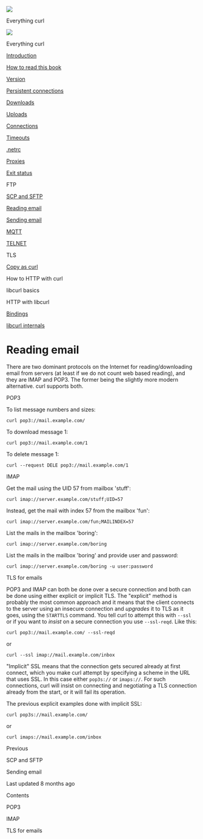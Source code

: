 <a href="../index.html" class="link-a079aa82--primary-53a25e66--logoLink-10d08504"></a>

<img src="https://gblobscdn.gitbook.com/orgs%2F-LxuH0qSm4xO9nWfEBlB%2Favatar.png?alt=media" class="image-67b14f24--avatar-1c1d03ec" />

<span class="text-4505230f--UIH400-4e41e82a--textContentFamily-49a318e1--spaceNameText-677c2969">Everything curl</span>

<a href="../index.html" class="link-a079aa82--primary-53a25e66--logoLink-10d08504"></a>

<img src="https://gblobscdn.gitbook.com/orgs%2F-LxuH0qSm4xO9nWfEBlB%2Favatar.png?alt=media" class="image-67b14f24--avatar-1c1d03ec" />

<span class="text-4505230f--UIH400-4e41e82a--textContentFamily-49a318e1--spaceNameText-677c2969">Everything curl</span>

<a href="../index.html" class="navButton-94f2579c--navButtonClickable-161b88ca"><span class="text-4505230f--UIH300-2063425d--textContentFamily-49a318e1--navButtonLabel-14a4968f">Introduction</span></a>

<a href="../how-to-read.html" class="navButton-94f2579c--navButtonClickable-161b88ca"><span class="text-4505230f--UIH300-2063425d--textContentFamily-49a318e1--navButtonLabel-14a4968f">How to read this book</span></a>







<a href="version.html" class="navButton-94f2579c--pageItemWithChildrenNested-2c5d8183--navButtonClickable-161b88ca"><span class="text-4505230f--UIH300-2063425d--textContentFamily-49a318e1--navButtonLabel-14a4968f">Version</span></a>

<a href="persist.html" class="navButton-94f2579c--pageItemWithChildrenNested-2c5d8183--navButtonClickable-161b88ca"><span class="text-4505230f--UIH300-2063425d--textContentFamily-49a318e1--navButtonLabel-14a4968f">Persistent connections</span></a>

<a href="downloads.html" class="navButton-94f2579c--pageItemWithChildrenNested-2c5d8183--navButtonClickable-161b88ca"><span class="text-4505230f--UIH300-2063425d--textContentFamily-49a318e1--navButtonLabel-14a4968f">Downloads</span></a>

<a href="uploads.html" class="navButton-94f2579c--pageItemWithChildrenNested-2c5d8183--navButtonClickable-161b88ca"><span class="text-4505230f--UIH300-2063425d--textContentFamily-49a318e1--navButtonLabel-14a4968f">Uploads</span></a>

<a href="connections.html" class="navButton-94f2579c--pageItemWithChildrenNested-2c5d8183--navButtonClickable-161b88ca"><span class="text-4505230f--UIH300-2063425d--textContentFamily-49a318e1--navButtonLabel-14a4968f">Connections</span></a>

<a href="timeouts.html" class="navButton-94f2579c--pageItemWithChildrenNested-2c5d8183--navButtonClickable-161b88ca"><span class="text-4505230f--UIH300-2063425d--textContentFamily-49a318e1--navButtonLabel-14a4968f">Timeouts</span></a>

<a href="netrc.html" class="navButton-94f2579c--pageItemWithChildrenNested-2c5d8183--navButtonClickable-161b88ca"><span class="text-4505230f--UIH300-2063425d--textContentFamily-49a318e1--navButtonLabel-14a4968f">.netrc</span></a>

<a href="proxies.html" class="navButton-94f2579c--pageItemWithChildrenNested-2c5d8183--navButtonClickable-161b88ca"><span class="text-4505230f--UIH300-2063425d--textContentFamily-49a318e1--navButtonLabel-14a4968f">Proxies</span></a>

<a href="returns.html" class="navButton-94f2579c--pageItemWithChildrenNested-2c5d8183--navButtonClickable-161b88ca"><span class="text-4505230f--UIH300-2063425d--textContentFamily-49a318e1--navButtonLabel-14a4968f">Exit status</span></a>

<span class="text-4505230f--UIH300-2063425d--textContentFamily-49a318e1--navButtonLabel-14a4968f">FTP</span>

<a href="scpsftp.html" class="navButton-94f2579c--pageItemWithChildrenNested-2c5d8183--navButtonClickable-161b88ca"><span class="text-4505230f--UIH300-2063425d--textContentFamily-49a318e1--navButtonLabel-14a4968f">SCP and SFTP</span></a>

<a href="reademail.html" class="navButton-94f2579c--pageItemWithChildrenNested-2c5d8183--navButtonClickable-161b88ca--navButtonOpened-6a88552e"><span class="text-4505230f--UIH300-2063425d--textContentFamily-49a318e1--navButtonLabel-14a4968f">Reading email</span></a>

<a href="smtp.html" class="navButton-94f2579c--pageItemWithChildrenNested-2c5d8183--navButtonClickable-161b88ca"><span class="text-4505230f--UIH300-2063425d--textContentFamily-49a318e1--navButtonLabel-14a4968f">Sending email</span></a>

<a href="mqtt.html" class="navButton-94f2579c--pageItemWithChildrenNested-2c5d8183--navButtonClickable-161b88ca"><span class="text-4505230f--UIH300-2063425d--textContentFamily-49a318e1--navButtonLabel-14a4968f">MQTT</span></a>

<a href="telnet.html" class="navButton-94f2579c--pageItemWithChildrenNested-2c5d8183--navButtonClickable-161b88ca"><span class="text-4505230f--UIH300-2063425d--textContentFamily-49a318e1--navButtonLabel-14a4968f">TELNET</span></a>

<span class="text-4505230f--UIH300-2063425d--textContentFamily-49a318e1--navButtonLabel-14a4968f">TLS</span>

<a href="copyas.html" class="navButton-94f2579c--pageItemWithChildrenNested-2c5d8183--navButtonClickable-161b88ca"><span class="text-4505230f--UIH300-2063425d--textContentFamily-49a318e1--navButtonLabel-14a4968f">Copy as curl</span></a>

<span class="text-4505230f--UIH300-2063425d--textContentFamily-49a318e1--navButtonLabel-14a4968f">How to HTTP with curl</span>

<span class="text-4505230f--UIH300-2063425d--textContentFamily-49a318e1--navButtonLabel-14a4968f">libcurl basics</span>

<span class="text-4505230f--UIH300-2063425d--textContentFamily-49a318e1--navButtonLabel-14a4968f">HTTP with libcurl</span>

<a href="../bindings.html" class="navButton-94f2579c--navButtonClickable-161b88ca"><span class="text-4505230f--UIH300-2063425d--textContentFamily-49a318e1--navButtonLabel-14a4968f">Bindings</span></a>

<a href="../internals.html" class="navButton-94f2579c--navButtonClickable-161b88ca"><span class="text-4505230f--UIH300-2063425d--textContentFamily-49a318e1--navButtonLabel-14a4968f">libcurl internals</span></a>

<a href="../bookindex.html" class="navButton-94f2579c--navButtonClickable-161b88ca"><span class="text-4505230f--UIH300-2063425d--textContentFamily-49a318e1--navButtonLabel-14a4968f"></span></a>





# <span class="text-4505230f--DisplayH900-bfb998fa--textContentFamily-49a318e1">Reading email</span>

<span class="text-4505230f--UIH300-2063425d--textUIFamily-5ebd8e40--text-8ee2c8b2"></span>

<span class="text-4505230f--UIH300-2063425d--textUIFamily-5ebd8e40--text-8ee2c8b2"></span>

<span class="text-4505230f--TextH400-3033861f--textContentFamily-49a318e1"><span data-key="e1c76a74e7d44d0d82186a3aeb570799"><span data-offset-key="e1c76a74e7d44d0d82186a3aeb570799:0">There are two dominant protocols on the Internet for reading/downloading email from servers (at least if we do not count web based reading), and they are IMAP and POP3. The former being the slightly more modern alternative. curl supports both.</span></span></span>

<span class="text-4505230f--HeadingH700-04e1a2a3--textContentFamily-49a318e1"><span data-key="e1ca8729922147619bffcbb07cc1834e"><span data-offset-key="e1ca8729922147619bffcbb07cc1834e:0">POP3</span></span></span>

<span class="text-4505230f--TextH400-3033861f--textContentFamily-49a318e1"><span data-key="0339c9761f1b4fb7add6837cdd7228d1"><span data-offset-key="0339c9761f1b4fb7add6837cdd7228d1:0">To list message numbers and sizes:</span></span></span>

    curl pop3://mail.example.com/

<span class="text-4505230f--TextH400-3033861f--textContentFamily-49a318e1"><span data-key="42cfe6e3a0aa4037adc1fc0621c01851"><span data-offset-key="42cfe6e3a0aa4037adc1fc0621c01851:0">To download message 1:</span></span></span>

    curl pop3://mail.example.com/1

<span class="text-4505230f--TextH400-3033861f--textContentFamily-49a318e1"><span data-key="4bd1a0e6b3d448b6b99e77b4115b26ec"><span data-offset-key="4bd1a0e6b3d448b6b99e77b4115b26ec:0">To delete message 1:</span></span></span>

    curl --request DELE pop3://mail.example.com/1

<span class="text-4505230f--HeadingH700-04e1a2a3--textContentFamily-49a318e1"><span data-key="f0488b041aea44deb858281b22e82b21"><span data-offset-key="f0488b041aea44deb858281b22e82b21:0">IMAP</span></span></span>

<span class="text-4505230f--TextH400-3033861f--textContentFamily-49a318e1"><span data-key="ec71698dab214d33aed63e5ae160ecb5"><span data-offset-key="ec71698dab214d33aed63e5ae160ecb5:0">Get the mail using the UID 57 from mailbox 'stuff':</span></span></span>

    curl imap://server.example.com/stuff;UID=57

<span class="text-4505230f--TextH400-3033861f--textContentFamily-49a318e1"><span data-key="983cc58d730c41c0aa523d1860e97507"><span data-offset-key="983cc58d730c41c0aa523d1860e97507:0">Instead, get the mail with index 57 from the mailbox 'fun':</span></span></span>

    curl imap://server.example.com/fun;MAILINDEX=57

<span class="text-4505230f--TextH400-3033861f--textContentFamily-49a318e1"><span data-key="5c6890225eb545fe97d4bf5427097abb"><span data-offset-key="5c6890225eb545fe97d4bf5427097abb:0">List the mails in the mailbox 'boring':</span></span></span>

    curl imap://server.example.com/boring

<span class="text-4505230f--TextH400-3033861f--textContentFamily-49a318e1"><span data-key="7c2ecbc311de4b7ab49c09a04aa461f5"><span data-offset-key="7c2ecbc311de4b7ab49c09a04aa461f5:0">List the mails in the mailbox 'boring' and provide user and password:</span></span></span>

    curl imap://server.example.com/boring -u user:password

<span class="text-4505230f--HeadingH700-04e1a2a3--textContentFamily-49a318e1"><span data-key="ee5531d79a5b47c1843052170418e2e8"><span data-offset-key="ee5531d79a5b47c1843052170418e2e8:0">TLS for emails</span></span></span>

<span class="text-4505230f--TextH400-3033861f--textContentFamily-49a318e1"><span data-key="a0e4e399d2a747f982961ff7aba865fb"><span data-offset-key="a0e4e399d2a747f982961ff7aba865fb:0">POP3 and IMAP can both be done over a secure connection and both can be done using either explicit or implicit TLS. The "explicit" method is probably the most common approach and it means that the client connects to the server using an insecure connection and </span><span data-offset-key="a0e4e399d2a747f982961ff7aba865fb:1">_upgrades_</span><span data-offset-key="a0e4e399d2a747f982961ff7aba865fb:2"> it to TLS as it goes, using the </span><span data-offset-key="a0e4e399d2a747f982961ff7aba865fb:3">`STARTTLS`</span><span data-offset-key="a0e4e399d2a747f982961ff7aba865fb:4"> command. You tell curl to attempt this with </span><span data-offset-key="a0e4e399d2a747f982961ff7aba865fb:5">`--ssl`</span><span data-offset-key="a0e4e399d2a747f982961ff7aba865fb:6"> or if you want to </span><span data-offset-key="a0e4e399d2a747f982961ff7aba865fb:7">_insist_</span><span data-offset-key="a0e4e399d2a747f982961ff7aba865fb:8"> on a secure connection you use </span><span data-offset-key="a0e4e399d2a747f982961ff7aba865fb:9">`--ssl-reqd`</span><span data-offset-key="a0e4e399d2a747f982961ff7aba865fb:10">. Like this:</span></span></span>

    curl pop3://mail.example.com/ --ssl-reqd

<span class="text-4505230f--TextH400-3033861f--textContentFamily-49a318e1"><span data-key="6dafd4037c7b430ab1eed09079787311"><span data-offset-key="6dafd4037c7b430ab1eed09079787311:0">or</span></span></span>

    curl --ssl imap://mail.example.com/inbox

<span class="text-4505230f--TextH400-3033861f--textContentFamily-49a318e1"><span data-key="32d790f873864e3c9015ed7018eaa019"><span data-offset-key="32d790f873864e3c9015ed7018eaa019:0">"Implicit" SSL means that the connection gets secured already at first connect, which you make curl attempt by specifying a scheme in the URL that uses SSL. In this case either </span><span data-offset-key="32d790f873864e3c9015ed7018eaa019:1">`pop3s://`</span><span data-offset-key="32d790f873864e3c9015ed7018eaa019:2"> or </span><span data-offset-key="32d790f873864e3c9015ed7018eaa019:3">`imaps://`</span><span data-offset-key="32d790f873864e3c9015ed7018eaa019:4">. For such connections, curl will insist on connecting and negotiating a TLS connection already from the start, or it will fail its operation.</span></span></span>

<span class="text-4505230f--TextH400-3033861f--textContentFamily-49a318e1"><span data-key="ee06b3655362435fa3c75a9171724ecd"><span data-offset-key="ee06b3655362435fa3c75a9171724ecd:0">The previous explicit examples done with implicit SSL:</span></span></span>

    curl pop3s://mail.example.com/

<span class="text-4505230f--TextH400-3033861f--textContentFamily-49a318e1"><span data-key="fa3ca72cff734475acd2a2f80440eda0"><span data-offset-key="fa3ca72cff734475acd2a2f80440eda0:0">or</span></span></span>

    curl imaps://mail.example.com/inbox

<a href="scpsftp.html" class="reset-3c756112--card-6570f064--whiteCard-fff091a4--cardPrevious-56a5e674"></a>

<span class="text-4505230f--TextH200-a3425406--textContentFamily-49a318e1">Previous</span>

<span class="text-4505230f--UIH400-4e41e82a--textContentFamily-49a318e1">SCP and SFTP</span>

<a href="smtp.html" class="reset-3c756112--card-6570f064--whiteCard-fff091a4--cardNext-19241c42"></a>


<span class="text-4505230f--UIH400-4e41e82a--textContentFamily-49a318e1">Sending email</span>



<span class="text-4505230f--TextH200-a3425406--textContentFamily-49a318e1">Last updated 8 months ago</span>



<span class="text-4505230f--InfoH100-1e92e1d1--textContentFamily-49a318e1">Contents</span>

<a href="reademail.html#pop3" class="reset-3c756112--menuItem-aa02f6ec--menuItemLight-757d5235--menuItemInline-173bdf97--pageTocItem-f4427024"></a>

<span class="text-4505230f--UIH300-2063425d--textContentFamily-49a318e1"><span class="text-4505230f--UIH200-50ead35f--textContentFamily-49a318e1">POP3</span></span>

<a href="reademail.html#imap" class="reset-3c756112--menuItem-aa02f6ec--menuItemLight-757d5235--menuItemInline-173bdf97--pageTocItem-f4427024"></a>

<span class="text-4505230f--UIH300-2063425d--textContentFamily-49a318e1"><span class="text-4505230f--UIH200-50ead35f--textContentFamily-49a318e1">IMAP</span></span>

<a href="reademail.html#tls-for-emails" class="reset-3c756112--menuItem-aa02f6ec--menuItemLight-757d5235--menuItemInline-173bdf97--pageTocItem-f4427024"></a>

<span class="text-4505230f--UIH300-2063425d--textContentFamily-49a318e1"><span class="text-4505230f--UIH200-50ead35f--textContentFamily-49a318e1">TLS for emails</span></span>
